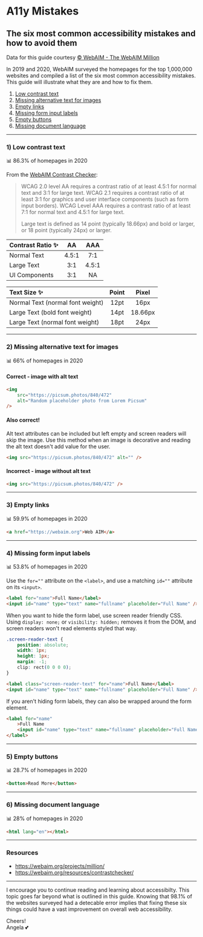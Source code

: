# A11y Mistakes

## The six most common accessibility mistakes and how to avoid them

Data for this guide courtesy [© WebAIM - The WebAIM Million](https://webaim.org/projects/million/)

In 2019 and 2020, WebAIM surveyed the homepages for the top 1,000,000 websites and compiled a list of the six most common accessibility mistakes. This guide will illustrate what they are and how to fix them.

1. [Low contrast text](https://github.com/angelajholden/a11ymistakes#1-low-contrast-text)
2. [Missing alternative text for images](https://github.com/angelajholden/a11ymistakes#2-missing-alternative-text-for-images)
3. [Empty links](https://github.com/angelajholden/a11ymistakes#3-empty-links)
4. [Missing form input labels](https://github.com/angelajholden/a11ymistakes#4-missing-form-input-labels)
5. [Empty buttons](https://github.com/angelajholden/a11ymistakes#5-empty-buttons)
6. [Missing document language](https://github.com/angelajholden/a11ymistakes#6-missing-document-language)

---

### 1) Low contrast text

:bar_chart: 86.3% of homepages in 2020

From the [WebAIM Contrast Checker](https://webaim.org/resources/contrastchecker/):

> WCAG 2.0 level AA requires a contrast ratio of at least 4.5:1 for normal text and 3:1 for large text. WCAG 2.1 requires a contrast ratio of at least 3:1 for graphics and user interface components (such as form input borders). WCAG Level AAA requires a contrast ratio of at least 7:1 for normal text and 4.5:1 for large text.
>
> Large text is defined as 14 point (typically 18.66px) and bold or larger, or 18 point (typically 24px) or larger.

| Contrast Ratio :sparkles: |  AA   |  AAA  |
| :------------------------ | :---: | :---: |
| Normal Text               | 4.5:1 |  7:1  |
| Large Text                |  3:1  | 4.5:1 |
| UI Components             |  3:1  |  NA   |

| Text Size :sparkles:             | Point |  Pixel  |
| :------------------------------- | :---: | :-----: |
| Normal Text (normal font weight) | 12pt  |  16px   |
| Large Text (bold font weight)    | 14pt  | 18.66px |
| Large Text (normal font weight)  | 18pt  |  24px   |

---

### 2) Missing alternative text for images

:bar_chart: 66% of homepages in 2020

#### Correct - image with alt text

```html
<img
    src="https://picsum.photos/840/472"
    alt="Random placeholder photo from Lorem Picsum"
/>
```

#### Also correct!

Alt text attributes can be included but left empty and screen readers will skip the image. Use this method when an image is decorative and reading the alt text doesn't add value for the user.

```html
<img src="https://picsum.photos/840/472" alt="" />
```

#### Incorrect - image without alt text

```html
<img src="https://picsum.photos/840/472" />
```

---

### 3) Empty links

:bar_chart: 59.9% of homepages in 2020

```html
<a href="https://webaim.org">Web AIM</a>
```

---

### 4) Missing form input labels

:bar_chart: 53.8% of homepages in 2020

Use the `for=""` attribute on the `<label>`, and use a matching `id=""` attribute on its `<input>`.

```html
<label for="name">Full Name</label>
<input id="name" type="text" name="fullname" placeholder="Full Name" />
```

When you want to hide the form label, use screen reader friendly CSS.  
Using `display: none;` or `visibility: hidden;` removes it from the DOM, and screen readers won't read elements styled that way.

```css
.screen-reader-text {
    position: absolute;
    width: 1px;
    height: 1px;
    margin: -1;
    clip: rect(0 0 0 0);
}
```

```html
<label class="screen-reader-text" for="name">Full Name</label>
<input id="name" type="text" name="fullname" placeholder="Full Name" />
```

If you aren't hiding form labels, they can also be wrapped around the form element.

```html
<label for="name"
    >Full Name
    <input id="name" type="text" name="fullname" placeholder="Full Name" />
</label>
```

---

### 5) Empty buttons

:bar_chart: 28.7% of homepages in 2020

```html
<button>Read More</button>
```

---

### 6) Missing document language

:bar_chart: 28% of homepages in 2020

```html
<html lang="en"></html>
```

---

### Resources

-   https://webaim.org/projects/million/
-   https://webaim.org/resources/contrastchecker/

---

I encourage you to continue reading and learning about accessibilty. This topic goes far beyond what is outlined in this guide. Knowing that 98.1% of the websites surveyed had a detecable error implies that fixing these six things could have a vast improvement on overall web accessibility.

Cheers!  
Angela :two_hearts:
